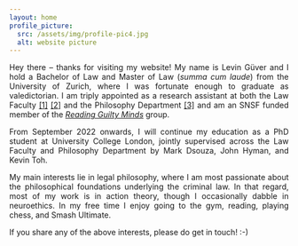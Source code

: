 ```yaml
---
layout: home
profile_picture:
  src: /assets/img/profile-pic4.jpg
  alt: website picture
---
```




<p align="justify"> Hey there – thanks for visiting my website! My name is Levin Güver and I hold a Bachelor of Law and Master of Law (<i>summa cum laude</i>) from the University of Zurich, where I was fortunate enough to graduate as valedictorian. I am triply appointed as a research assistant at both the Law Faculty <a href="https://www.ius.uzh.ch/de/staff/professorships/alphabetical/mahlmann/team/Levin-G%C3%BCver.html">[1]</a> <a href="https://www.ius.uzh.ch/en/staff/professorships/alphabetical/summers/person.html">[2]</a> and the Philosophy Department <a href="https://www.philosophie.uzh.ch/de/seminar/people/research/ethics_schaber/guever.html">[3]</a> and am an SNSF funded member of the <a href="https://www.guiltymindslab.com/"><i>Reading Guilty Minds</i></a> group. <p>

<p align="justify"> From September 2022 onwards, I will continue my education as a PhD student at University College London, jointly supervised across the Law Faculty and Philosophy Department by Mark Dsouza, John Hyman, and Kevin Toh. <p>

<p align="justify"> My main interests lie in legal philosophy, where I am most passionate about the philosophical foundations underlying the criminal law. In that regard, most of my work is in action theory, though I occasionally dabble in neuroethics. In my free time I enjoy going to the gym, reading, playing chess, and Smash Ultimate. </p>

<p align="justify">If you share any of the above interests, please do get in touch!  :-) </p>

